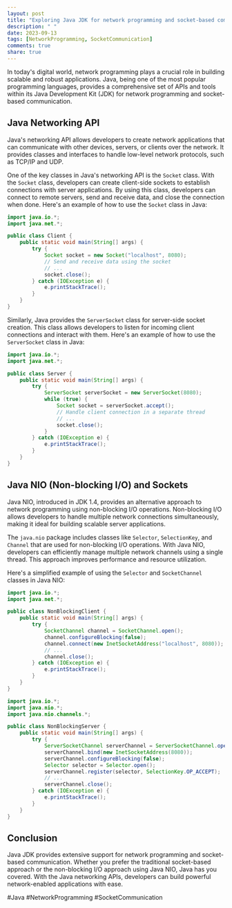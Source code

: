```yaml
---
layout: post
title: "Exploring Java JDK for network programming and socket-based communication"
description: " "
date: 2023-09-13
tags: [NetworkProgramming, SocketCommunication]
comments: true
share: true
---
```


In today's digital world, network programming plays a crucial role in building scalable and robust applications. Java, being one of the most popular programming languages, provides a comprehensive set of APIs and tools within its Java Development Kit (JDK) for network programming and socket-based communication.

## Java Networking API

Java's networking API allows developers to create network applications that can communicate with other devices, servers, or clients over the network. It provides classes and interfaces to handle low-level network protocols, such as TCP/IP and UDP.

One of the key classes in Java's networking API is the `Socket` class. With the `Socket` class, developers can create client-side sockets to establish connections with server applications. By using this class, developers can connect to remote servers, send and receive data, and close the connection when done. Here's an example of how to use the `Socket` class in Java:

```java
import java.io.*;
import java.net.*;

public class Client {
    public static void main(String[] args) {
        try {
            Socket socket = new Socket("localhost", 8080);
            // Send and receive data using the socket
            // ...
            socket.close();
        } catch (IOException e) {
            e.printStackTrace();
        }
    }
}
```

Similarly, Java provides the `ServerSocket` class for server-side socket creation. This class allows developers to listen for incoming client connections and interact with them. Here's an example of how to use the `ServerSocket` class in Java:

```java
import java.io.*;
import java.net.*;

public class Server {
    public static void main(String[] args) {
        try {
            ServerSocket serverSocket = new ServerSocket(8080);
            while (true) {
                Socket socket = serverSocket.accept();
                // Handle client connection in a separate thread
                // ...
                socket.close();
            }
        } catch (IOException e) {
            e.printStackTrace();
        }
    }
}
```

## Java NIO (Non-blocking I/O) and Sockets

Java NIO, introduced in JDK 1.4, provides an alternative approach to network programming using non-blocking I/O operations. Non-blocking I/O allows developers to handle multiple network connections simultaneously, making it ideal for building scalable server applications.

The `java.nio` package includes classes like `Selector`, `SelectionKey`, and `Channel` that are used for non-blocking I/O operations. With Java NIO, developers can efficiently manage multiple network channels using a single thread. This approach improves performance and resource utilization.

Here's a simplified example of using the `Selector` and `SocketChannel` classes in Java NIO:

```java
import java.io.*;
import java.net.*;

public class NonBlockingClient {
    public static void main(String[] args) {
        try {
            SocketChannel channel = SocketChannel.open();
            channel.configureBlocking(false);
            channel.connect(new InetSocketAddress("localhost", 8080));
            // ...
            channel.close();
        } catch (IOException e) {
            e.printStackTrace();
        }
    }
}

import java.io.*;
import java.nio.*;
import java.nio.channels.*;

public class NonBlockingServer {
    public static void main(String[] args) {
        try {
            ServerSocketChannel serverChannel = ServerSocketChannel.open();
            serverChannel.bind(new InetSocketAddress(8080));
            serverChannel.configureBlocking(false);
            Selector selector = Selector.open();
            serverChannel.register(selector, SelectionKey.OP_ACCEPT);
            // ...
            serverChannel.close();
        } catch (IOException e) {
            e.printStackTrace();
        }
    }
}
```

## Conclusion

Java JDK provides extensive support for network programming and socket-based communication. Whether you prefer the traditional socket-based approach or the non-blocking I/O approach using Java NIO, Java has you covered. With the Java networking APIs, developers can build powerful network-enabled applications with ease.

#Java #NetworkProgramming #SocketCommunication